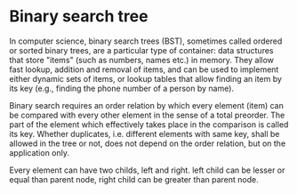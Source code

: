 # Binary search tree

In computer science, binary search trees (BST), sometimes called ordered or sorted binary trees, are a particular type of container: data structures that store "items" (such as numbers, names etc.) in memory. They allow fast lookup, addition and removal of items, and can be used to implement either dynamic sets of items, or lookup tables that allow finding an item by its key (e.g., finding the phone number of a person by name).

Binary search requires an order relation by which every element (item) can be compared with every other element in the sense of a total preorder. The part of the element which effectively takes place in the comparison is called its key. Whether duplicates, i.e. different elements with same key, shall be allowed in the tree or not, does not depend on the order relation, but on the application only.

Every element can have two childs, left and right. left child can be lesser or equal than parent node, right child can be greater than parent node.
